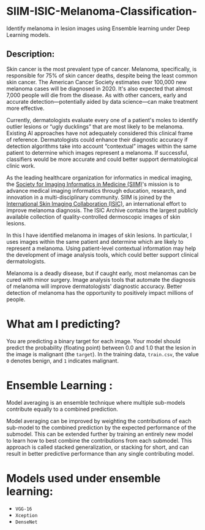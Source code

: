 # SIIM-ISIC-Melanoma-Classification-
Identify melanoma in lesion images using Ensemble learning under Deep Learning models.

## Description:
Skin cancer is the most prevalent type of cancer. Melanoma, specifically, is responsible for 75% of skin cancer deaths, despite being the least common skin cancer. The American Cancer Society estimates over 100,000 new melanoma cases will be diagnosed in 2020. It's also expected that almost 7,000 people will die from the disease. As with other cancers, early and accurate detection—potentially aided by data science—can make treatment more effective.

Currently, dermatologists evaluate every one of a patient's moles to identify outlier lesions or “ugly ducklings” that are most likely to be melanoma. Existing AI approaches have not adequately considered this clinical frame of reference. Dermatologists could enhance their diagnostic accuracy if detection algorithms take into account “contextual” images within the same patient to determine which images represent a melanoma. If successful, classifiers would be more accurate and could better support dermatological clinic work.

As the leading healthcare organization for informatics in medical imaging, the [Society for Imaging Informatics in Medicine (SIIM)](https://siim.org/)'s mission is to advance medical imaging informatics through education, research, and innovation in a multi-disciplinary community. SIIM is joined by the [International Skin Imaging Collaboration (ISIC)](https://www.isic-archive.com/), an international effort to improve melanoma diagnosis. The ISIC Archive contains the largest publicly available collection of quality-controlled dermoscopic images of skin lesions.

In this I have identified melanoma in images of skin lesions. In particular, I uses images within the same patient and determine which are likely to represent a melanoma. Using patient-level contextual information may help the development of image analysis tools, which could better support clinical dermatologists.

Melanoma is a deadly disease, but if caught early, most melanomas can be cured with minor surgery. Image analysis tools that automate the diagnosis of melanoma will improve dermatologists' diagnostic accuracy. Better detection of melanoma has the opportunity to positively impact millions of people.

# What am I predicting?
You are predicting a binary target for each image. Your model should predict the probability (floating point) between 0.0 and 1.0 that the lesion in the image is malignant (the ```target```). 
In the training data, ```train.csv```, the value ```0``` denotes benign, and ```1``` indicates malignant.

# Ensemble Learning :
Model averaging is an ensemble technique where multiple sub-models contribute equally to a combined prediction.

Model averaging can be improved by weighting the contributions of each sub-model to the combined prediction by the expected performance of the submodel. This can be extended further by training an entirely new model to learn how to best combine the contributions from each submodel. This approach is called stacked generalization, or stacking for short, and can result in better predictive performance than any single contributing model.

# Models used under ensemble learning:
* ```VGG-16```
* ```Xception``` 
* ```DenseNet```


